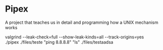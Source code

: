 # Pipex
A project that teaches us in detail and programming how a UNIX mechanism works

 valgrind --leak-check=full --show-leak-kinds=all --track-origins=yes ./pipex ./files/teste "ping 8.8.8.8" "ls" ./files/testaadsa